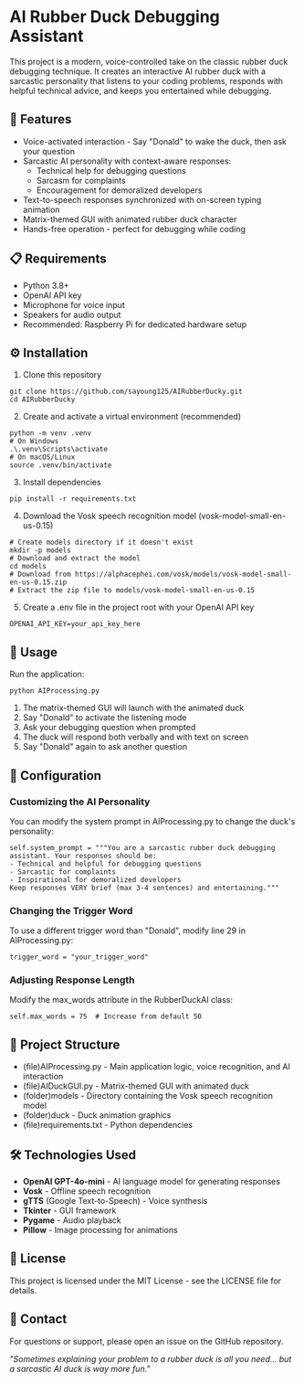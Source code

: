 # AI Rubber Duck Debugging Assistant

This project is a modern, voice-controlled take on the classic rubber duck debugging technique. It creates an interactive AI rubber duck with a sarcastic personality that listens to your coding problems, responds with helpful technical advice, and keeps you entertained while debugging.


## 🦆 Features

- Voice-activated interaction - Say "Donald" to wake the duck, then ask your question
- Sarcastic AI personality with context-aware responses:
    - Technical help for debugging questions
    - Sarcasm for complaints
    - Encouragement for demoralized developers
- Text-to-speech responses synchronized with on-screen typing animation
- Matrix-themed GUI with animated rubber duck character
- Hands-free operation - perfect for debugging while coding


## 📋 Requirements
- Python 3.8+
- OpenAI API key
- Microphone for voice input
- Speakers for audio output
- Recommended: Raspberry Pi for dedicated hardware setup

## ⚙️ Installation
1. Clone this repository
```
git clone https://github.com/sayoung125/AIRubberDucky.git
cd AIRubberDucky
```

2. Create and activate a virtual environment (recommended)
```
python -m venv .venv
# On Windows
.\.venv\Scripts\activate
# On macOS/Linux
source .venv/bin/activate
```

3. Install dependencies
```
pip install -r requirements.txt
```

4. Download the Vosk speech recognition model (vosk-model-small-en-us-0.15)
```
# Create models directory if it doesn't exist
mkdir -p models
# Download and extract the model
cd models
# Download from https://alphacephei.com/vosk/models/vosk-model-small-en-us-0.15.zip
# Extract the zip file to models/vosk-model-small-en-us-0.15
```

5. Create a .env file in the project root with your OpenAI API key
```
OPENAI_API_KEY=your_api_key_here
```

## 🚀 Usage
Run the application:
```
python AIProcessing.py
```
1. The matrix-themed GUI will launch with the animated duck
2. Say "Donald" to activate the listening mode
3. Ask your debugging question when prompted
4. The duck will respond both verbally and with text on screen
5. Say "Donald" again to ask another question

## 🔧 Configuration
### Customizing the AI Personality
You can modify the system prompt in AIProcessing.py to change the duck's personality:
```
self.system_prompt = """You are a sarcastic rubber duck debugging assistant. Your responses should be:
- Technical and helpful for debugging questions
- Sarcastic for complaints
- Inspirational for demoralized developers
Keep responses VERY brief (max 3-4 sentences) and entertaining."""
```

### Changing the Trigger Word
To use a different trigger word than "Donald", modify line 29 in AIProcessing.py:
```
trigger_word = "your_trigger_word"
```

### Adjusting Response Length
Modify the max_words attribute in the RubberDuckAI class:
```
self.max_words = 75  # Increase from default 50
```

## 🧩 Project Structure
- (file)AIProcessing.py - Main application logic, voice recognition, and AI interaction
- (file)AIDuckGUI.py - Matrix-themed GUI with animated duck
- (folder)models - Directory containing the Vosk speech recognition model
- (folder)duck - Duck animation graphics
- (file)requirements.txt - Python dependencies

## 🛠️ Technologies Used
- **OpenAI GPT-4o-mini** - AI language model for generating responses
- **Vosk** - Offline speech recognition
- **gTTS** (Google Text-to-Speech) - Voice synthesis
- **Tkinter** - GUI framework
- **Pygame** - Audio playback
- **Pillow** - Image processing for animations

## 📝 License
This project is licensed under the MIT License - see the LICENSE file for details.

## 📧 Contact
For questions or support, please open an issue on the GitHub repository.

*"Sometimes explaining your problem to a rubber duck is all you need... but a sarcastic AI duck is way more fun."*

